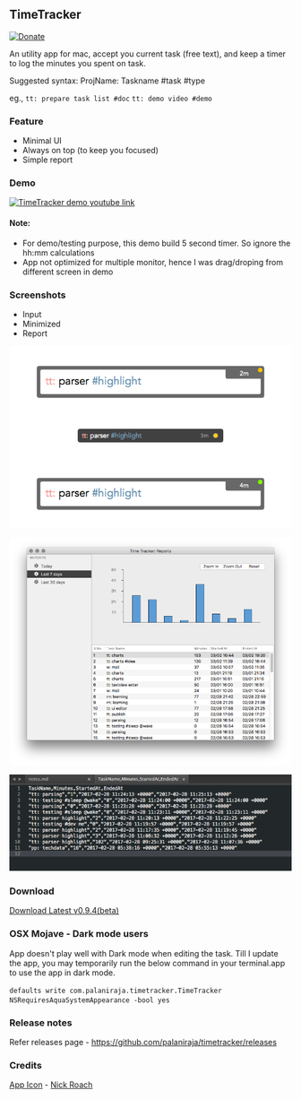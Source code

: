 
## TimeTracker
[![Donate](https://img.shields.io/badge/Donate-PayPal-green.svg)](https://www.paypal.me/palaniraja)

An utility app for mac, accept you current task (free text), and keep a timer to log the minutes you spent on task.

Suggested syntax: ProjName: Taskname #task #type

eg., 
    `tt: prepare task list #doc`
    `tt: demo video #demo`


### Feature

* Minimal UI
* Always on top (to keep you focused)
* Simple report

### Demo

[![TimeTracker demo youtube link](https://img.youtube.com/vi/OIGbxf3Xtb8/0.jpg)](https://www.youtube.com/watch?v=OIGbxf3Xtb8)

#### Note:

* For demo/testing purpose, this demo build 5 second timer. So ignore the hh:mm calculations
* App not optimized for multiple monitor, hence I was drag/droping from different screen in demo
    

### Screenshots

* Input
* Minimized
* Report

![TimeTracker screenshot](resources/screenshots/app-screenshot.png)

![TimeTracker report](resources/screenshots/app-report-screenshot.png)

![TimeTracker copy data as csv](resources/screenshots/app-report-table-copy.png)



### Download

[Download Latest v0.9.4(beta)](https://github.com/palaniraja/timetracker/releases/latest)

### OSX Mojave - Dark mode users

App doesn't play well with Dark mode when editing the task. Till I update the app, you may temporarily run the below command in your terminal.app to use the app in dark mode.

`defaults write com.palaniraja.timetracker.TimeTracker NSRequiresAquaSystemAppearance -bool yes`

### Release notes

Refer releases page - https://github.com/palaniraja/timetracker/releases


### Credits

[App Icon](https://www.iconfinder.com/icons/1055090/clock_time_timer_icon#size=128) - [Nick Roach](http://www.elegantthemes.com/)
